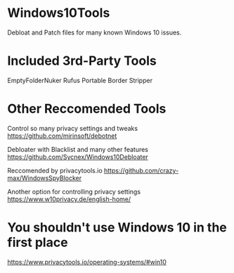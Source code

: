 # Windows10Tools
Debloat and Patch files for many known Windows 10 issues.

# Included 3rd-Party Tools

EmptyFolderNuker
Rufus Portable
Border Stripper

# Other Reccomended Tools

Control so many privacy settings and tweaks
https://github.com/mirinsoft/debotnet

Debloater with Blacklist and many other features
https://github.com/Sycnex/Windows10Debloater

Reccomended by privacytools.io
https://github.com/crazy-max/WindowsSpyBlocker

Another option for controlling privacy settings
https://www.w10privacy.de/english-home/

# You shouldn't use Windows 10 in the first place

https://www.privacytools.io/operating-systems/#win10
